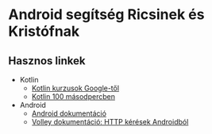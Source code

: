 # Android segítség Ricsinek és Kristófnak

## Hasznos linkek

- Kotlin
  - [Kotlin kurzusok Google-től](https://developer.android.com/courses/android-basics-kotlin/course)
  - [Kotlin 100 másodpercben](https://youtu.be/xT8oP0wy-A0)
- Android
  - [Android dokumentáció](https://developer.android.com/docs)
  - [Volley dokumentáció: HTTP kérések Androidból](https://google.github.io/volley/)
